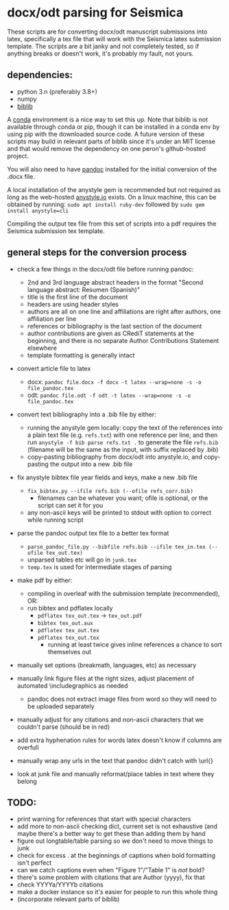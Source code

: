 # docx/odt parsing for Seismica

These scripts are for converting docx/odt manuscript submissions into latex, specifically a tex file that will work with the Seismica latex submission template. The scripts are a bit janky and not completely tested, so if anything breaks or doesn't work, it's probably my fault, not yours.

## dependencies:
- python 3.n (preferably 3.8+)
- numpy
- [biblib](https://github.com/aclements/biblib)

A [conda](conda.io) environment is a nice way to set this up. Note that biblib is not available through conda or pip, though it can be installed in a conda env by using pip with the downloaded source code. A future version of these scripts may build in relevant parts of biblib since it's under an MIT license and that would remove the dependency on one peron's github-hosted project.

You will also need to have [pandoc](pandoc.org/) installed for the initial conversion of the .docx file.

A local installation of the anystyle gem is recommended but not required as long as the web-hosted [anystyle.io](anystyle.io) exists. On a linux machine, this can be obtained by running: `sudo apt install ruby-dev` followed by `sudo gem install anystyle=cli`

Compiling the output tex file from this set of scripts into a pdf requires the Seismica submission tex template.


## general steps for the conversion process

- check a few things in the docx/odt file before running pandoc:
    - 2nd and 3rd language abstract headers in the format "Second language abstract: Resumen (Spanish)" 
    - title is the first line of the document
    - headers are using header styles
    - authors are all on one line and affiliations are right after authors, one affiliation per line
    - references or bibliography is the last section of the document
    - author contributions are given as CRediT statements at the beginning, and there is no separate Author Contributions Statement elsewhere
    - template formatting is generally intact

- convert article file to latex
    - docx: `pandoc file.docx -f docx -t latex --wrap=none -s -o file_pandoc.tex`
    - odt: `pandoc file.odt -f odt -t latex --wrap=none -s -o file_pandoc.tex`

- convert text bibliography into a .bib file by either:
    - running the anystyle gem locally: copy the text of the references into a plain text file (e.g. `refs.txt`) with one reference per line, and then run `anystyle -f bib parse refs.txt .` to generate the file `refs.bib` (filename will be the same as the input, with suffix replaced by .bib)
    - copy-pasting bibliography from docx/odt into anystyle.io, and copy-pasting the output into a new .bib file

- fix anystyle bibtex file year fields and keys, make a new .bib file
    - `fix_bibtex.py --ifile refs.bib (--ofile refs_corr.bib)`
        - filenames can be whatever you want; ofile is optional, or the script can set it for you
    - any non-ascii keys will be printed to stdout with option to correct while running script

- parse the pandoc output tex file to a better tex format
    - `parse_pandoc_file.py --bibfile refs.bib --ifile tex_in.tex (--ofile tex_out.tex)`
    - unparsed tables etc will go in `junk.tex`
    - `temp.tex` is used for intermediate stages of parsing

- make pdf by either:
    - compiling in overleaf with the submission template (recommended), OR:
    - run bibtex and pdflatex locally
        - `pdflatex tex_out.tex` -> `tex_out.pdf`
        - `bibtex tex_out.aux`
        - `pdflatex tex_out.tex`
        - `pdflatex tex_out.tex`
            - running at least twice gives inline references a chance to sort themselves out

- manually set options (breakmath, languages, etc) as necessary
- manually link figure files at the right sizes, adjust placement of automated \includegraphics as needed
    - pandoc does not extract image files from word so they will need to be uploaded separately
- manually adjust for any citations and non-ascii characters that we couldn't parse (should be in red)
- add extra hyphenation rules for words latex doesn't know if columns are overfull
- manually wrap any urls in the text that pandoc didn't catch with \url{}
- look at junk file and manually reformat/place tables in text where they belong

## TODO: 
- print warning for references that start with special characters
- add more to non-ascii checking dict, current set is not exhaustive (and maybe there's a better way to get these than adding them by hand
- figure out longtable/table parsing so we don't need to move things to junk
- check for excess . at the beginnings of captions when bold formatting isn't perfect
- can we catch captions even when "Figure 1"/"Table 1" is *not* bold?
- there's some problem with citations that are Author (yyyy), fix that
- check YYYYa/YYYYb citations
- make a docker instance so it's easier for people to run this whole thing
- (incorporate relevant parts of biblib)
